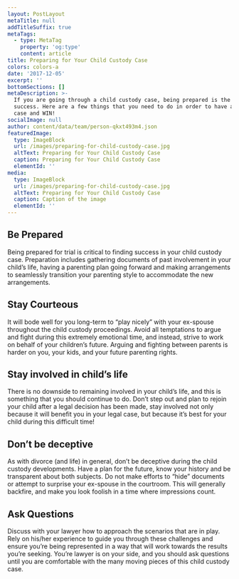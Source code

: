 ```yaml
---
layout: PostLayout
metaTitle: null
addTitleSuffix: true
metaTags:
  - type: MetaTag
    property: 'og:type'
    content: article
title: Preparing for Your Child Custody Case
colors: colors-a
date: '2017-12-05'
excerpt: ''
bottomSections: []
metaDescription: >-
  If you are going through a child custody case, being prepared is the key to
  success. Here are a few things that you need to do in order to have a strong
  case and WIN!
socialImage: null
author: content/data/team/person-qkxt493m4.json
featuredImage:
  type: ImageBlock
  url: /images/preparing-for-child-custody-case.jpg
  altText: Preparing for Your Child Custody Case
  caption: Preparing for Your Child Custody Case
  elementId: ''
media:
  type: ImageBlock
  url: /images/preparing-for-child-custody-case.jpg
  altText: Preparing for Your Child Custody Case
  caption: Caption of the image
  elementId: ''
---
```


## **Be Prepared**

Being prepared for trial is critical to finding success in your child custody case. Preparation includes gathering documents of past involvement in your child’s life, having a parenting plan going forward and making arrangements to seamlessly transition your parenting style to accommodate the new arrangements.

## **Stay Courteous**

It will bode well for you long-term to “play nicely” with your ex-spouse throughout the child custody proceedings. Avoid all temptations to argue and fight during this extremely emotional time, and instead, strive to work on behalf of your children’s future. Arguing and fighting between parents is harder on you, your kids, and your future parenting rights.

## **Stay involved in child’s life**

There is no downside to remaining involved in your child’s life, and this is something that you should continue to do. Don’t step out and plan to rejoin your child after a legal decision has been made, stay involved not only because it will benefit you in your legal case, but because it’s best for your child during this difficult time!

## **Don’t be deceptive**

As with divorce (and life) in general, don’t be deceptive during the child custody developments. Have a plan for the future, know your history and be transparent about both subjects. Do not make efforts to “hide” documents or attempt to surprise your ex-spouse in the courtroom. This will generally backfire, and make you look foolish in a time where impressions count.

## **Ask Questions**

Discuss with your lawyer how to approach the scenarios that are in play. Rely on his/her experience to guide you through these challenges and ensure you’re being represented in a way that will work towards the results you’re seeking. You’re lawyer is on your side, and you should ask questions until you are comfortable with the many moving pieces of this child custody case.
